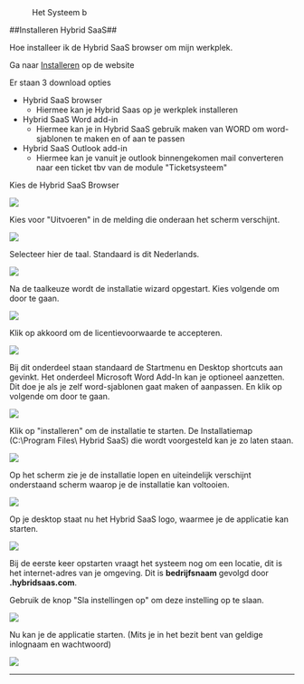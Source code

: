 <properties>
	<page>
		<title>Installeren Hybrid SaaS (Browser)</title>
			</page>
	<menu>
		<position>Het Systeem </position> 
		<title>Installeren Hybrid SaaS</title>
		<sort>b</sort>
	</menu>
</properties>

##Installeren Hybrid SaaS##

Hoe installeer ik de Hybrid SaaS browser om mijn werkplek. 

Ga naar [Installeren](http://http://hybridsaas.com/support) op de website

Er staan 3 download opties

- Hybrid SaaS browser 
	- Hiermee kan je Hybrid Saas op je werkplek installeren
- Hybrid SaaS Word add-in
	- Hiermee kan je in Hybrid SaaS gebruik maken van WORD om word-sjablonen te maken en of aan te passen 
- Hybrid SaaS Outlook add-in
	- Hiermee kan je vanuit je outlook binnengekomen mail converteren naar een ticket tbv van de module "Ticketsysteem" 

Kies de Hybrid SaaS Browser
  
![](images/download-hs-browser.jpg) 

Kies voor "Uitvoeren" in de melding die onderaan het scherm verschijnt.
  
![](images/download-hs-uitvoeren.jpg) 

Selecteer hier de taal. Standaard is dit Nederlands. 

![](images/download-hs-taal.jpg)

Na de taalkeuze wordt de installatie wizard opgestart. Kies volgende om door te gaan.

![](images/download-hs-welkom.jpg)

Klik op akkoord om de licentievoorwaarde te accepteren.

![](images/download-hs-licentie.jpg)

Bij dit onderdeel staan standaard de Startmenu en Desktop shortcuts aan gevinkt. Het onderdeel Microsoft Word Add-In kan je optioneel aanzetten. Dit doe je als je zelf word-sjablonen gaat maken of aanpassen. En klik op volgende om door te gaan.     

![](images/download-hs-onderdeel.jpg)

Klik op "installeren" om de installatie te starten. De Installatiemap (C:\Program Files\ Hybrid SaaS) die wordt voorgesteld kan je zo laten staan. 

![](images/download-hs-locatie.jpg)

Op het scherm zie je de installatie lopen en uiteindelijk verschijnt onderstaand scherm waarop je de installatie kan voltooien.

![](images/download-hs-voltooid.jpg)

Op je desktop staat nu het Hybrid SaaS logo, waarmee je de applicatie kan starten.

![](images/download-hs-browser-logo.jpg)

Bij de eerste keer opstarten vraagt het systeem nog om een locatie, dit is het internet-adres van je omgeving.
Dit is **bedrijfsnaam** gevolgd door **.hybridsaas.com**.

Gebruik de knop "Sla instellingen op" om deze instelling op te slaan.

![](images/download-hs-loc-hs.jpg)

Nu kan je de applicatie starten. (Mits je in het bezit bent van geldige inlognaam en wachtwoord)

![](images/download-hs-browser-inlog.jpg)

---------
